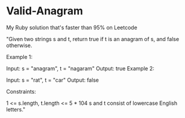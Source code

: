 # Valid-Anagram
My Ruby solution that's faster than 95% on Leetcode

"Given two strings s and t, return true if t is an anagram of s, and false otherwise.

 

Example 1:

Input: s = "anagram", t = "nagaram"
Output: true
Example 2:

Input: s = "rat", t = "car"
Output: false
 

Constraints:

1 <= s.length, t.length <= 5 * 104
s and t consist of lowercase English letters."
